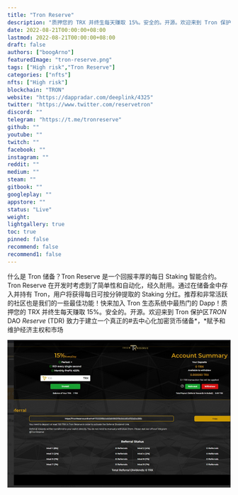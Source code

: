 ```yaml
---
title: "Tron Reserve"
description: "质押您的 TRX 并终生每天赚取 15%。安全的。开源。欢迎来到 Tron 保护区。"
date: 2022-08-21T00:00:00+08:00
lastmod: 2022-08-21T00:00:00+08:00
draft: false
authors: ["boogArno"]
featuredImage: "tron-reserve.png"
tags: ["High risk","Tron Reserve"]
categories: ["nfts"]
nfts: ["High risk"]
blockchain: "TRON"
website: "https://dappradar.com/deeplink/4325"
twitter: "https://www.twitter.com/reservetron"
discord: ""
telegram: "https://t.me/tronreserve"
github: ""
youtube: ""
twitch: ""
facebook: ""
instagram: ""
reddit: ""
medium: ""
steam: ""
gitbook: ""
googleplay: ""
appstore: ""
status: "Live"
weight: 
lightgallery: true
toc: true
pinned: false
recommend: false
recommend1: false
---
```

什么是 Tron 储备？Tron Reserve 是一个回报丰厚的每日 Staking 智能合约。 Tron Reserve 在开发时考虑到了简单性和自动化，经久耐用。通过在储备金中存入并持有 Tron，用户将获得每日可按分钟提取的 Staking 分红。推荐和非常活跃的社区也是我们的一些最佳功能！快来加入 Tron 生态系统中最热门的 Dapp！质押您的 TRX 并终生每天赚取 15%。安全的。开源。欢迎来到 Tron 保护区*TRON* DAO *Reserve* (TDR) 致力于建立一个真正的#去中心化加密货币储备*，*赋予和维护经济主权和市场

![1](1.jpg)